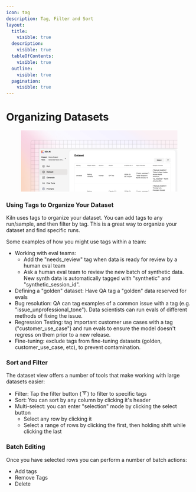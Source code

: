 ```yaml
---
icon: tag
description: Tag, Filter and Sort
layout:
  title:
    visible: true
  description:
    visible: true
  tableOfContents:
    visible: true
  outline:
    visible: true
  pagination:
    visible: true
---
```


# Organizing Datasets

<figure><img src="../.gitbook/assets/dataset-2 (1).png" alt=""><figcaption></figcaption></figure>

### Using Tags to Organize Your Dataset

Kiln uses tags to organize your dataset. You can add tags to any run/sample, and then filter by tag. This is a great way to organize your dataset and find specific runs.

Some examples of how you might use tags within a team:

* Working with eval teams:
  * Add the "needs\_review" tag when data is ready for review by a human eval team
  * Ask a human eval team to review the new batch of synthetic data. New synth data is automatically tagged with "synthetic" and "synthetic\_session\_id".
* Defining a "golden" dataset: Have QA tag a "golden" data reserved for evals
* Bug resolution: QA can tag examples of a common issue with a tag (e.g. "issue\_unprofessional\_tone"). Data scientists can run evals of different methods of fixing the issue.
* Regression Testing: tag important customer use cases with a tag ("customer\_use\_case") and run evals to ensure the model doesn't regress on them prior to a new release.
* Fine-tuning: exclude tags from fine-tuning datasets (golden, customer\_use\_case, etc), to prevent contamination.

### Sort and Filter&#x20;

The dataset view offers a number of tools that make working with large datasets easier:

* Filter: Tap the filter button (![](<../.gitbook/assets/filter 2.png>)) to filter to specific tags
* Sort: You can sort by any column by clicking it's header
* Multi-select: you can enter "selection" mode by clicking the select button
  * Select any row by clicking it
  * Select a range of rows by clicking the first, then holding shift while clicking the last

### Batch Editing

Once you have selected rows you can perform a number of batch actions:

* Add tags
* Remove Tags
* Delete
